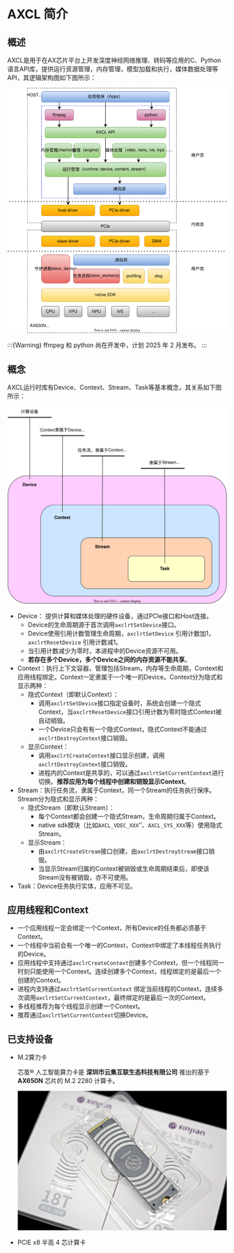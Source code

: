 # AXCL 简介

## 概述

AXCL是用于在AX芯片平台上开发深度神经网络推理、转码等应用的C、Python语言API库，提供运行资源管理，内存管理，模型加载和执行，媒体数据处理等API，其逻辑架构图如下图所示：

![](../res/axcl_architecture.svg)

:::{Warning}
ffmpeg 和 python 尚在开发中，计划 2025 年 2 月发布。
:::


## 概念

AXCL运行时库有Device、Context、Stream、Task等基本概念，其关系如下图所示：

![](../res/axcl_concept.svg)

- Device： 提供计算和媒体处理的硬件设备，通过PCIe接口和Host连接。
  - Device的生命周期源于首次调用`axclrtSetDevice`接口。
  - Device使用引用计数管理生命周期，`axclrtSetDevice` 引用计数加1，`axclrtResetDevice` 引用计数减1。
  - 当引用计数减少为零时，本进程中的Device资源不可用。
  - **若存在多个Device，多个Device之间的内存资源不能共享**。
- Context：执行上下文容器，管理包括Stream，内存等生命周期，Context和应用线程绑定。Context一定隶属于一个唯一的Device。Context分为隐式和显示两种：
  - 隐式Context（即默认Context）：
    - 调用`axclrtSetDevice`接口指定设备时，系统会创建一个隐式Context，当`axclrtResetDevice`接口引用计数为零时隐式Context被自动销毁。
    - 一个Device只会有有一个隐式Context，隐式Context不能通过`axclrtDestroyContext`接口销毁。
  - 显示Context：
    - 调用`axclrtCreateContext`接口显示创建，调用`axclrtDestroyContext`接口销毁。
    - 进程内的Context是共享的，可以通过`axclrtSetCurrentContext`进行切换。**推荐应用为每个线程中创建和销毁显示Context**。
- Stream：执行任务流，隶属于Context，同一个Stream的任务执行保序。Stream分为隐式和显示两种：
  - 隐式Stream（即默认Stream）：
    - 每个Context都会创建一个隐式Stream，生命周期归属于Context。
    - native sdk模块（比如`AXCL_VDEC_XXX`’’、`AXCL_SYS_XXX`等）使用隐式Stream。
  - 显示Stream：
    - 由`axclrtCreateStream`接口创建，由`axclrtDestroyStream`接口销毁。
    - 当显示Stream归属的Context被销毁或生命周期结束后，即使该Stream没有被销毁，亦不可使用。
- Task：Device任务执行实体，应用不可见。

## 应用线程和Context

- 一个应用线程一定会绑定一个Context，所有Device的任务都必须基于Context。
- 一个线程中当前会有一个唯一的Context，Context中绑定了本线程任务执行的Device。
- 应用线程中支持通过`axclrCreateContext`创建多个Context，但一个线程同一时刻只能使用一个Context。连续创建多个Context，线程绑定的是最后一个创建的Context。
- 进程内支持通过`axclrtSetCurrentContext` 绑定当前线程的Context，连续多次调用`axclrtSetCurrentContext`，最终绑定的是最后一次的Context。
- 多线程推荐为每个线程显示创建一个Context。
- 推荐通过`axclrtSetCurrentContext`切换Device。



## 已支持设备

- M.2算力卡

  芯茧® 人工智能算力卡是 **深圳市云集互联生态科技有限公司** 推出的基于 **AX650N** 芯片的 M.2 2280 计算卡。

  ![芯茧®](../res/M2_YUNJI_DSC05130.jpg)

- PCIE x8 半高 4 芯计算卡
